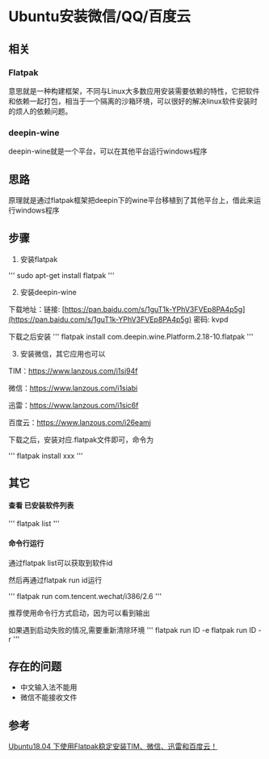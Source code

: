# Ubuntu安装微信/QQ/百度云

## 相关
### Flatpak
意思就是一种构建框架，不同与Linux大多数应用安装需要依赖的特性，它把软件和依赖一起打包，相当于一个隔离的沙箱环境，可以很好的解决linux软件安装时的烦人的依赖问题。

### deepin-wine
deepin-wine就是一个平台，可以在其他平台运行windows程序

## 思路
原理就是通过flatpak框架把deepin下的wine平台移植到了其他平台上，借此来运行windows程序

## 步骤
1. 安装flatpak 

'''
sudo apt-get install flatpak
'''

2. 安装deepin-wine

下载地址：链接: [https://pan.baidu.com/s/1guT1k-YPhV3FVEp8PA4p5g](https://pan.baidu.com/s/1guT1k-YPhV3FVEp8PA4p5g) 密码: kvpd

下载之后安装
'''
flatpak install com.deepin.wine.Platform.2.18-10.flatpak
'''

3. 安装微信，其它应用也可以

TIM：https://www.lanzous.com/i1si94f

微信：https://www.lanzous.com/i1siabi

迅雷：https://www.lanzous.com/i1sic6f

百度云：https://www.lanzous.com/i26eamj

下载之后，安装对应.flatpak文件即可，命令为

'''
flatpak install xxx
'''

## 其它

#### 查看 已安装软件列表 

'''
flatpak list
'''

#### 命令行运行
通过flatpak list可以获取到软件id

然后再通过flatpak run id运行

'''
flatpak run com.tencent.wechat/i386/2.6
'''

推荐使用命令行方式启动，因为可以看到输出

如果遇到启动失败的情况,需要重新清除环境
'''
flatpak run ID -e
flatpak run ID -r
'''

## 存在的问题 
- 中文输入法不能用
- 微信不能接收文件
   
## 参考
[Ubuntu18.04 下使用Flatpak稳定安装TIM、微信、迅雷和百度云！](https://blog.csdn.net/u011469138/article/details/82320761)

